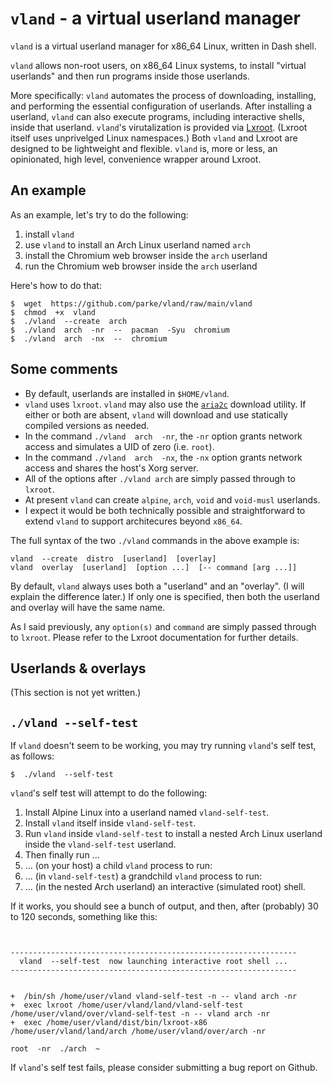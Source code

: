 # `vland` - a virtual userland manager

`vland` is a virtual userland manager for x86_64 Linux, written in Dash shell.

`vland` allows non-root users, on x86_64 Linux systems, to install "virtual userlands" and then run programs inside those userlands.

More specifically: `vland` automates the process of downloading, installing, and performing the essential configuration of userlands.  After installing a userland, `vland` can also execute programs, including interactive shells, inside that userland.  `vland`'s virutalization is provided via [Lxroot](https://github.com/parke/lxroot).  (Lxroot itself uses unprivelged Linux namespaces.)  Both `vland` and Lxroot are designed to be lightweight and flexible.  `vland` is, more or less, an opinionated, high level, convenience wrapper around Lxroot.

## An example

As an example, let's try to do the following:

1.  install `vland`
2.  use `vland` to install an Arch Linux userland named `arch`
3.  install the Chromium web browser inside the `arch` userland
4.  run the Chromium web browser inside the `arch` userland

Here's how to do that:

```
$  wget  https://github.com/parke/vland/raw/main/vland
$  chmod  +x  vland
$  ./vland  --create  arch
$  ./vland  arch  -nr  --  pacman  -Syu  chromium
$  ./vland  arch  -nx  --  chromium
```

## Some comments

*  By default, userlands are installed in `$HOME/vland`.
*  `vland` uses `lxroot`. `vland` may also use the [`aria2c`](https://github.com/aria2/aria2) download utility.  If either or both are absent, `vland` will download and use statically compiled versions as needed.
*  In the command `./vland  arch  -nr`, the `-nr` option grants network access and simulates a UID of zero (i.e. `root`).
*  In the command `./vland  arch  -nx`, the `-nx` option grants network access and shares the host's Xorg server.
*  All of the options after `./vland arch` are simply passed through to `lxroot`.
*  At present `vland` can create `alpine`, `arch`, `void` and `void-musl` userlands.
*  I expect it would be both technically possible and straightforward to extend `vland` to support architecures beyond `x86_64`.

The full syntax of the two `./vland` commands in the above example is:

```
vland  --create  distro  [userland]  [overlay]
vland  overlay  [userland]  [option ...]  [-- command [arg ...]]
```

By default, `vland` always uses both a "userland" and an "overlay".  (I will explain the difference later.)  If only one is specified, then both the userland and overlay will have the same name.

As I said previously, any `option(s)` and `command` are simply passed through to `lxroot`.  Please refer to the Lxroot documentation for further details.

##  Userlands & overlays

(This section is not yet written.)

##  `./vland --self-test`

If `vland` doesn't seem to be working, you may try running `vland`'s self test, as follows:
```
$  ./vland  --self-test
```

`vland`'s self test will attempt to do the following:

1.  Install Alpine Linux into a userland named `vland-self-test`.
2.  Install `vland` itself inside `vland-self-test`.
3.  Run `vland` inside `vland-self-test` to install a nested Arch Linux userland inside the `vland-self-test` userland.
4.  Then finally run ...
5.  ...  (on your host) a child `vland` process to run:
6.  ...  (in `vland-self-test`) a grandchild `vland` process to run:
7.  ...  (in the nested Arch userland) an interactive (simulated root) shell.

If it works, you should see a bunch of output, and then, after (probably) 30 to 120 seconds, something like this:

```


----------------------------------------------------------------
  vland  --self-test  now launching interactive root shell ...  
----------------------------------------------------------------


+  /bin/sh /home/user/vland vland-self-test -n -- vland arch -nr
+  exec lxroot /home/user/vland/land/vland-self-test /home/user/vland/over/vland-self-test -n -- vland arch -nr
+  exec /home/user/vland/dist/bin/lxroot-x86 /home/user/vland/land/arch /home/user/vland/over/arch -nr

root  -nr  ./arch  ~  
```

If `vland`'s self test fails, please consider submitting a bug report on Github.
